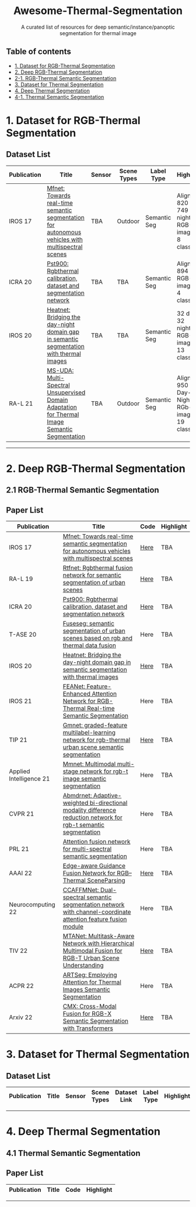 <!--A curated list of resources for deep segmentation for thermal image-->
<!-- PROJECT LOGO -->

<p align="center">
  <h1 align="center">Awesome-Thermal-Segmentation</h1>
  <p align="center">A curated list of resources for deep semantic/instance/panoptic segmentation for thermal image
  </p>
</p>

<h2>Table of contents</h2>

- [1. Dataset for RGB-Thermal Segmentation](#1-dataset-for-rgb-thermal-segmentation)
- [2. Deep RGB-Thermal Segmentation](#2-deep-rgb-thermal-segmentation)
- [2-1. RGB-Thermal Semantic Segmentation](#21-rgb-thermal-semantic-segmentation)
- [3. Dataset for Thermal Segmentation](#3-dataset-for-thermal-segmentation)
- [4. Deep Thermal Segmentation](#4-deep-thermal-segmentation)
- [4-1. Thermal Semantic Segmentation](#41-thermal-semantic-segmentation)

# 1. Dataset for RGB-Thermal Segmentation

<h2>Dataset List</h2>

|Publication|Title|Sensor|Scene Types|Label Type|Highlight|Dataset Link|
|-|-|-|-|-|-|-|
IROS 17 | [Mfnet: Towards real-time semantic segmentation for autonomous vehicles with multispectral scenes](https://ieeexplore.ieee.org/abstract/document/8206396) | TBA | Outdoor | Semantic Seg | Aligned 820 day, 749 nighttime RGB-T images, 8 classes | [Here](https://www.mi.t.u-tokyo.ac.jp/static/projects/mil_multispectral/) |
ICRA 20 | [Pst900: Rgbthermal calibration, dataset and segmentation network](https://ieeexplore.ieee.org/abstract/document/9196831) | TBA | TBA | Semantic Seg | Aligned 894 RGB-T images, 4 classes | [Here](https://github.com/ShreyasSkandanS/pst900_thermal_rgb/blob/master/README.md) |
IROS 20 | [Heatnet: Bridging the day-night domain gap in semantic segmentation with thermal images](https://ieeexplore.ieee.org/abstract/document/9341192) | TBA | TBA | Semantic Seg | 32 day, 32 nighttime RGB-T images, 13 classes | [Here](http://thermal.cs.uni-freiburg.de/) |
RA-L 21 | [MS-UDA: Multi-Spectral Unsupervised Domain Adaptation for Thermal Image Semantic Segmentation](https://ieeexplore.ieee.org/document/9468936) | TBA | Outdoor | Semantic Seg | Aligned 950 Day-Night RGb-T images, 19 classes | [Here](https://github.com/yeong5366/MS-UDA) |

---


# 2. Deep RGB-Thermal Segmentation

## 2.1 RGB-Thermal Semantic Segmentation

<h2>Paper List</h2>

|Publication|Title|Code|Highlight|
|-|-|-|-|
IROS 17 | [Mfnet: Towards real-time semantic segmentation for autonomous vehicles with multispectral scenes](https://ieeexplore.ieee.org/abstract/document/8206396) | [Here](https://github.com/haqishen/MFNet-pytorch) | TBA |
RA-L 19 | [Rtfnet: Rgbthermal fusion network for semantic segmentation of urban scenes](https://ieeexplore.ieee.org/abstract/document/8666745) | [Here](https://github.com/yuxiangsun/RTFNet) | TBA | 
ICRA 20 | [Pst900: Rgbthermal calibration, dataset and segmentation network](https://ieeexplore.ieee.org/abstract/document/9196831) | [Here](https://github.com/ShreyasSkandanS/pst900_thermal_rgb) | TBA | 
T-ASE 20 | [Fuseseg: semantic segmentation of urban scenes based on rgb and thermal data fusion](https://ieeexplore.ieee.org/abstract/document/9108585) | Here | TBA | 
IROS 20 | [Heatnet: Bridging the day-night domain gap in semantic segmentation with thermal images](https://ieeexplore.ieee.org/abstract/document/9341192) | [Here](http://thermal.cs.uni-freiburg.de) | TBA |
IROS 21 | [FEANet: Feature-Enhanced Attention Network for RGB-Thermal Real-time Semantic Segmentation](https://ieeexplore.ieee.org/abstract/document/9636084) | Here | TBA | 
TIP 21 | [Gmnet: graded-feature multilabel-learning network for rgb-thermal urban scene semantic segmentation](https://ieeexplore.ieee.org/abstract/document/9531449/) | [Here](https://github.com/Jinfu0913/GMNet) | TBA | 
Applied Intelligence 21 | [Mmnet: Multimodal multi-stage network for rgb-t image semantic segmentation](https://link.springer.com/article/10.1007/s10489-021-02687-7) | Here | TBA | 
CVPR 21 | [Abmdrnet: Adaptive-weighted bi-directional modality difference reduction network for rgb-t semantic segmentation](https://openaccess.thecvf.com/content/CVPR2021/html/Zhang_ABMDRNet_Adaptive-Weighted_Bi-Directional_Modality_Difference_Reduction_Network_for_RGB-T_Semantic_CVPR_2021_paper.html) | Here | TBA | 
PRL 21 | [Attention fusion network for multi-spectral semantic segmentation](https://www.sciencedirect.com/science/article/pii/S0167865521001021) | Here | TBA | 
AAAI 22 | [Edge-aware Guidance Fusion Network for RGB–Thermal SceneParsing](https://www.aaai.org/AAAI22Papers/AAAI-2853.ZhouW.pdf) | [Here](https://github.com/ShaohuaDong2021/EGFNet) | TBA |
Neurocomputing 22 | [CCAFFMNet: Dual-spectral semantic segmentation network with channel-coordinate attention feature fusion module](https://www.sciencedirect.com/science/article/pii/S0925231221017331) | Here | TBA |
TIV 22 | [MTANet: Multitask-Aware Network with Hierarchical Multimodal Fusion for RGB-T Urban Scene Understanding](https://ieeexplore.ieee.org/abstract/document/9749834/) | [Here](https://github.com/ShaohuaDong2021/MTANet) | TBA | 
ACPR 22 | [ARTSeg: Employing Attention for Thermal Images Semantic Segmentation](https://link.springer.com/chapter/10.1007/978-3-031-02375-0_27) | Here | TBA 
Arxiv 22 | [CMX: Cross-Modal Fusion for RGB-X Semantic Segmentation with Transformers](https://arxiv.org/pdf/2203.04838v2.pdf) | [Here](https://github.com/huaaaliu/rgbx_semantic_segmentation) | TBA | 


# 3. Dataset for Thermal Segmentation

<h2>Dataset List</h2>

|Publication|Title|Sensor|Scene Types|Dataset Link|Label Type|Highlight|
|-|-|-|-|-|-|-|

---


# 4. Deep Thermal Segmentation

## 4.1 Thermal Semantic Segmentation

<h2>Paper List</h2>

|Publication|Title|Code|Highlight|
|-|-|-|-|

---
